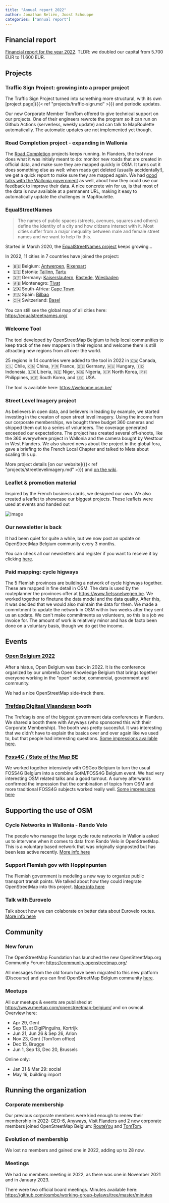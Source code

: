 ```yaml
---
title: "Annual report 2022"
author: Jonathan Beliën, Joost Schouppe
categories: ["annual report"]
---
```


## Financial report

[Financial report for the year 2022](https://github.com/osmbe/working-group-bylaws/blob/master/financial/2022.md).
TLDR: we doubled our capital from 5.700 EUR to 11.600 EUR.

## Projects

### Traffic Sign Project: growing into a proper project

The Traffic Sign Project turned into something more structural, with its own [project page]({{< ref "projects/traffic-sign.md" >}}) and periodic updates.

Our new Corporate Member TomTom offered to give technical support on our projects. One of their engineers rewrote the program so it can run on Github Actions (serverless, weekly update) and can talk to MapRoulette automatically. The automatic updates are not implemented yet though.

### Road Completion project - expanding in Wallonia

The [Road Completion](https://github.com/osmbe/road-completion/) projects keeps running. In Flanders, the tool now does what it was initialy meant to do: monitor new roads that are created in official data, and make sure they are mapped quickly in OSM. It turns out it does something else as well: when roads get deleted (usually accidentally!), we get a quick report to make sure they are mapped again.
We had [good talks with the Wallonia government](https://hackmd.io/tycokVQsQX2CvFcvCWsWxQ?view) as well, about how they could use our  feedback to improve their data. A nice concrete win for us, is that most of the data is now available at a permanent URL, making it easy to automatically update the challenges in MapRoulette.

### EqualStreetNames

> The names of public spaces (streets, avenues, squares and others) define the identity of a city and how citizens interact with it. Most cities suffer from a major inequality between male and female street names and we want to help fix this.

Started in March 2020, the [EqualStreetNames project](https://github.com/EqualStreetNames/equalstreetnames#readme) keeps growing...

In 2022, 11 cities in 7 countries have joined the project:

- 🇧🇪 Belgium: [Antwerpen](https://antwerpen.equalstreetnames.be/), [Rixensart](https://rixensart.equalstreetnames.be/)
- 🇪🇪 Estonia: [Tallinn](https://tallinn.equalstreetnames.eu/), [Tartu](https://tartu.equalstreetnames.eu/)
- 🇩🇪 Germany: [Kaiserslautern](https://kaiserslautern.equalstreetnames.eu/), [Rastede](https://rastede.equalstreetnames.eu/), [Wiesbaden](https://wiesbaden.equalstreetnames.eu/)
- 🇲🇪 Montenegro: [Tivat](https://tivat.equalstreetnames.eu/)
- 🇿🇦 South-Africa: [Cape Town](https://cape-town.equalstreetnames.org/)
- 🇪🇸 Spain: [Bilbao](https://bilbao.equalstreetnames.eu/)
- 🇨🇭 Switzerland: [Basel](https://basel.equalstreetnames.eu/)

You can still see the global map of all cities here: <https://equalstreetnames.org/>

### Welcome Tool

The tool developed by OpenStreetMap Belgium to help local communities to keep track of the new mappers in their regions and welcome them is still attracting new regions from all over the world.

25 regions in 14 countries were added to the tool in 2022 in 🇨🇦 Canada, 🇨🇱 Chile, 🇨🇳 China, 🇫🇷 France, 🇩🇪 Germany, 🇭🇺 Hungary, 🇮🇩 Indonesia, 🇱🇷 Liberia, 🇳🇪 Niger, 🇳🇬 Nigeria, 🇰🇵 North Korea, 🇵🇭 Philippines, 🇰🇷 South Korea, and 🇺🇸 USA.

The tool is available here: <https://welcome.osm.be/>

### Street Level Imagery project

As believers in open data, and believers in leading by example, we started investing in the creaton of open street level imagery. Using the income from our corporate memberships, we bought three budget 360 cameras and shipped them out to a series of volunteers. The coverage generated exceeded our expectations. The project has created several off-shoots, like the 360 everywhere project in Wallonia and the camera bought by Westtour in West Flanders. We also shared news about the project in the global fora, gave a briefing to the French Local Chapter and talked to Meta about scaling this up.

More project details [on our website]({{< ref "projects/streetlevelimagery.md" >}}) and [on the wiki](https://wiki.openstreetmap.org/wiki/WikiProject_Belgium/open_streetlevel_imagery).

### Leaflet & promotion material

Inspired by the French business cards, we designed our own. We also created a leaflet to showcase our biggest projects. These leaflets were used at events and handed out

![image](https://mcusercontent.com/cc6632a49e784f67574e50269/images/eec4235d-4770-7214-8c68-790d46a57632.png
)

### Our newsletter is back

It had been quiet for quite a while, but we now post an update on OpenStreetMap Belgium community every 3 months.

You can check all our newsletters and register if you want to receive it by clicking [here](https://us13.campaign-archive.com/home/?u=cc6632a49e784f67574e50269&id=5c2416bba6).

### Paid mapping: cycle higways

The 5 Flemish provinces are building a network of cycle highways together. These are mapped in fine detail in OSM. The data is used by the routeplanner the provinces offer at <https://www.fietssnelwegen.be>. We worked together to finetune the data model and the data quality. After this, it was decided that we would also maintain the data for them. We made a commitment to update the network in OSM within two weeks after they sent us an update. We can't make commitments as volunteers, so this is a job we invoice for. The amount of work is relatively minor and has de facto been done on a voluntary basis, though we do get the income.

## Events

### [Open Belgium 2022](https://2022.openbelgium.be/)

After a hiatus, Open Belgium was back in 2022. It is the conference organized by our umbrella Open Knowledge Belgium that brings together everyone working in the "open" sector, commercial, government and community.

We had a nice OpenStreetMap side-track there.

### [Trefdag Digitaal Vlaanderen](https://www.vlaanderen.be/trefdag-vlaanderen-digitaal) booth

The Trefdag is one of the biggest government data conferences in Flanders. We shared a booth there with Anyways (who sponsored this with their Corporate Membership). The booth was pretty succesful. It was interesting that we didn't have to explain the basics over and over again like we used to, but that people had interesting questions. [Some impressions available here](https://hackmd.io/_zXEeOfsTfSE7dB5g_3UpQ?view).

### [Foss4G / State of the Map BE](https://foss4g.be/)

We worked together intensively with OSGeo Belgium to turn the usual FOSS4G Belgium into a combine SotM/FOSS4G Belgium event. We had very interesting OSM related talks and a good turnout. A survey afterwards confirmed the impression that the combination of topics from OSM and more traditional FOSS4G subjects worked really well. [Some impressions here](https://hackmd.io/NEXU7TRqQw6Ysi7WkbMqiA?view)

## Supporting the use of OSM

### Cycle Networks in Wallonia - Rando Velo

The people who manage the large cycle route networks in Wallonia asked us to intervene when it comes to data from Rando Velo in OpenStreetMap. This is a voluntary based network that was originally signposted but has been less active recently. [More info here](https://hackmd.io/XbIaWnZSQNucrSfsNu3J7w)

### Support Flemish gov with Hoppinpunten

The Flemish government is modeling a new way to organize public transport transit points. We talked about how they could integrate OpenStreetMap into this project. [More info here](
https://hackmd.io/bRqPDuk5Svyb6QQLay5_RA?view)

### Talk with Eurovelo

Talk about how we can colaborate on better data about Eurovelo routes. [More info here](https://hackmd.io/lTJolGoySxGuzjW1mOAGBw?view)

## Community

### New forum

The OpenStreetMap Foundation has launched the new OpenStreetMap.org Community Forum: <https://community.openstreetmap.org/>

All messages from the old forum have been migrated to this new platform (Discourse) and you can find OpenStreetMap Belgium community [here](https://community.openstreetmap.org/c/communities/be/61).

### Meetups

All our meetups & events are published at <https://www.meetup.com/openstreetmap-belgium/> and on osmcal. Overview here:

- Apr 29, Gent
- Sep 13, at DigiPinguïns, Kortrijk
- Jun 21, Jun 26 & Sep 26, Arlon
- Nov 23, Gent (TomTom office)
- Dec 15, Brugge
- Jun 1, Sep 13, Dec 20, Brussels

Online only:

- Jan 31 & Mar 29: social
- May 16, building import

## Running the organization

### Corporate membership

Our previous corporate members were kind enough to renew their membership in 2022: [GEO-6](https://geo6.be/), [Anyways](https://www.anyways.eu/), [Visit Flanders](https://www.visitflanders.com/) and 2 new corporate members joined OpenStreetMap Belgium: [RouteYou](https://www.routeyou.com/) and [TomTom](https://www.tomtom.com/).

### Evolution of membership

We lost no members and gained one in 2022, adding up to 28 now.

### Meetings

We had no members meeting in 2022, as there was one in November 2021 and in January 2023.

There were two official board meetings. Minutes available here: <https://github.com/osmbe/working-group-bylaws/tree/master/minutes>
